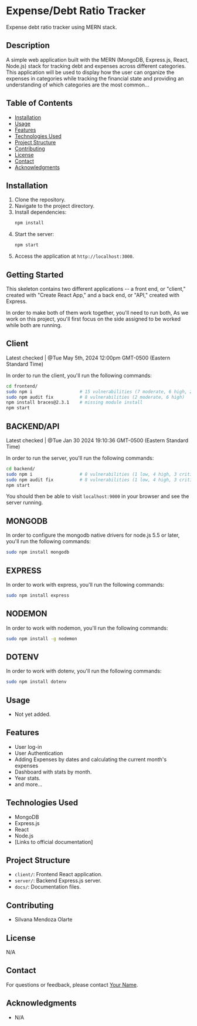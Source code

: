 # Expense/Debt Ratio Tracker
Expense debt ratio tracker using MERN stack. 


## Description
A simple web application built with the MERN (MongoDB, Express.js, React, Node.js) stack for tracking debt and expenses across different categories.
This application will be used to display how the user can organize the expenses in categories while tracking the financial state and providing an understanding of which categories are the most common...


## Table of Contents
- [Installation](#installation)
- [Usage](#usage)
- [Features](#features)
- [Technologies Used](#technologies-used)
- [Project Structure](#project-structure)
- [Contributing](#contributing)
- [License](#license)
- [Contact](#contact)
- [Acknowledgments](#acknowledgments)

## Installation
1. Clone the repository.
2. Navigate to the project directory.
3. Install dependencies:
    ```bash
    npm install
    ```
4. Start the server:
    ```bash
    npm start
    ```
5. Access the application at `http://localhost:3000`.

## Getting Started
This skeleton contains two different applications -- a front end, or "client," created with "Create React App," and a back end, or "API," created with Express.

In order to make both of them work together, you'll need to run both, As we work on this project, you'll first focus on the side assigned to be worked while both are running. 


## Client

Latest checked | @Tue May 5th, 2024 12:00pm GMT-0500 (Eastern Standard Time)

In order to run the client, you'll run the following commands:

```bash
cd frontend/
sudo npm i                  # 15 vulnerabilities (7 moderate, 6 high, 2 critical)
sudo npm audit fix          # 8 vulnerabilities (2 moderate, 6 high)
npm install braces@2.3.1    # missing module install
npm start
```

## BACKEND/API

Latest checked | @Tue Jan 30 2024 19:10:36 GMT-0500 (Eastern Standard Time)

In order to run the server, you'll run the following commands:

```bash
cd backend/
sudo npm i                  # 8 vulnerabilities (1 low, 4 high, 3 critical)
sudo npm audit fix          # 8 vulnerabilities (1 low, 4 high, 3 critical)
npm start
```

You should then be able to visit `localhost:9000` in your browser and see the server running.

## MONGODB

In order to configure the mongodb native drivers for node.js 5.5 or later, you'll run the following commands:

```bash
sudo npm install mongodb
```

## EXPRESS

In order to work with express, you'll run the following commands:

```bash
sudo npm install express
```

## NODEMON

In order to work with nodemon, you'll run the following commands:

```bash
sudo npm install -g nodemon
```

## DOTENV

In order to work with dotenv, you'll run the following commands:

```bash
sudo npm install dotenv
```

## Usage
- Not yet added.

## Features
- User log-in
- User Authentication
- Adding Expenses by dates and calculating the current month's expenses
- Dashboard with stats by month.
- Year stats.
- and more...

## Technologies Used
- MongoDB
- Express.js
- React
- Node.js
- [Links to official documentation]

## Project Structure
- `client/`: Frontend React application.
- `server/`: Backend Express.js server.
- `docs/`: Documentation files.

## Contributing
- Silvana Mendoza Olarte

## License
N/A

## Contact
For questions or feedback, please contact [Your Name](mailto:sergio.terrero28@gmail.com).

## Acknowledgments
- N/A
